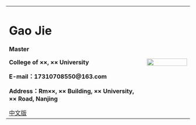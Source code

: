 <div>
<table border="0">
  <tr>
    <td>
      <h1>Gao Jie</h1>
      <p><b>Master</b></p>
      <p><b>College of ××, ×× University</b></p>
      <p><b>E-mail：17310708550@163.com</b></p>
      <p><b>Address：Rm××, ×× Building, ×× University, ×× Road, Nanjing</b></p>
      <a href="/Homepage/index.html">中文版</a>
    </td>
    <td width="25%">
      <img src="/Homepage/main.jpg" width="100%">
    </td>
  </tr>
</table>
</div>
